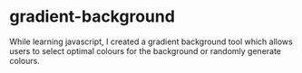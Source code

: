 # gradient-background
While learning javascript, I created a gradient background tool which allows users to select optimal colours for the background or randomly generate colours. 
